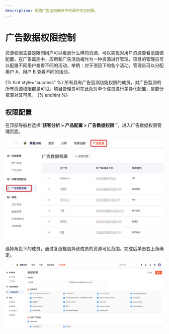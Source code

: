 ```yaml
---
description: 配置广告监测模块中资源的可见权限。
---
```


# 广告数据权限控制

资源权限主要是限制用户可以看到什么样的资源，可以实现对用户资源查看范围做配置，在广告监测中，应用和广告活动被作为一种资源进行管理，项目的管理员可以配置不同用户查看不同的活动，举例：对于项目下的各个活动，管理员可以分配用户 A、用户 B 查看不同的活动。

{% hint style="success" %}
所有具有广告监测功能权限的成员，对广告监测的所有资源权限都是可见。项目管理员可在此处对单个成员进行差异化配置，是部分资源对其可见。
{% endhint %}

## 权限配置

在顶部导航栏选择“**获客分析 &gt; 产品配置 &gt; 广告数据权限 ”**，进入广告数据权限管理页面。

![](../../../.gitbook/assets/quan-xian-she-zhi-ru-kou.png)

选择角色下的成员，通过复选框选择该成员的资源可见范围，完成后单击右上角确定。

![](../../../.gitbook/assets/quan-xian-she-zhi.png)

